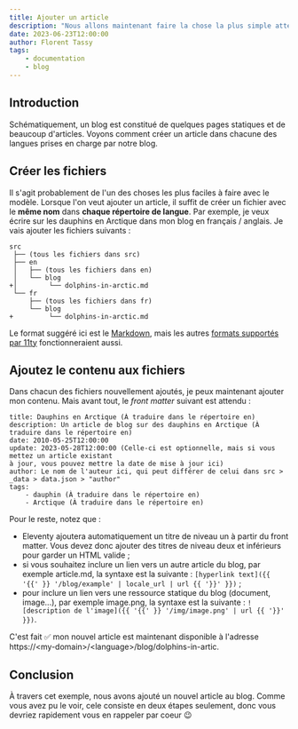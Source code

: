 ```yaml
---
title: Ajouter un article
description: "Nous allons maintenant faire la chose la plus simple attendue d'un blog: ajouter un article !"
date: 2023-06-23T12:00:00
author: Florent Tassy
tags: 
    - documentation
    - blog
---
```


## Introduction

Schématiquement, un blog est constitué de quelques pages statiques et de beaucoup d'articles. Voyons comment créer un article dans chacune des langues prises en charge par notre blog.

## Créer les fichiers

Il s'agit probablement de l'un des choses les plus faciles à faire avec le modèle. Lorsque l'on veut ajouter un article, il suffit de créer un fichier avec le **même nom** dans **chaque répertoire de langue**. Par exemple, je veux écrire sur les dauphins en Arctique dans mon blog en français / anglais. Je vais ajouter les fichiers suivants :  

```plain
src
 ├── (tous les fichiers dans src)
 ├── en
 │   ├── (tous les fichiers dans en)
 │   └── blog
+│        └── dolphins-in-arctic.md
 └── fr
     ├── (tous les fichiers dans fr)
     └── blog
+         └── dolphins-in-arctic.md
```

Le format suggéré ici est le [Markdown](https://fr.wikipedia.org/wiki/Markdown), mais les autres [formats supportés par 11ty](https://www.11ty.dev/docs/languages/) fonctionneraient aussi.  

## Ajoutez le contenu aux fichiers

Dans chacun des fichiers nouvellement ajoutés, je peux maintenant ajouter mon contenu. Mais avant tout, le *front matter* suivant est attendu :  

```plain
title: Dauphins en Arctique (À traduire dans le répertoire en)
description: Un article de blog sur des dauphins en Arctique (À traduire dans le répertoire en)
date: 2010-05-25T12:00:00
update: 2023-05-28T12:00:00 (Celle-ci est optionnelle, mais si vous mettez un article existant
à jour, vous pouvez mettre la date de mise à jour ici)
author: Le nom de l'auteur ici, qui peut différer de celui dans src > _data > data.json > "author"
tags: 
    - dauphin (À traduire dans le répertoire en)
    - Arctique (À traduire dans le répertoire en)
```

Pour le reste, notez que :
* Eleventy ajoutera automatiquement un titre de niveau un à partir du front matter. Vous devez donc ajouter des titres de niveau deux et inférieurs pour garder un HTML valide ;
* si vous souhaitez inclure un lien vers un autre article du blog, par exemple article.md, la syntaxe est la suivante : `[hyperlink text]({{ '{{' }} '/blog/example' | locale_url | url {{ '}}' }})` ;
* pour inclure un lien vers une ressource statique du blog (document, image...), par exemple image.png, la syntaxe est la suivante : `![description de l'image]({{ '{{' }} '/img/image.png' | url {{ '}}' }})`.

C'est fait ✅ mon nouvel article est maintenant disponible à l'adresse https://\<my-domain\>/\<language\>/blog/dolphins-in-artic.

## Conclusion

À travers cet exemple, nous avons ajouté un nouvel article au blog. Comme vous avez pu le voir, cele consiste en deux étapes seulement, donc vous devriez rapidement vous en rappeler par coeur 😉
